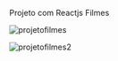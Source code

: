 Projeto com Reactjs Filmes 

![projetofilmes](https://user-images.githubusercontent.com/42320368/90462799-d8ed9880-e0df-11ea-81a7-239548e7e9da.PNG)

![projetofilmes2](https://user-images.githubusercontent.com/42320368/90462803-dbe88900-e0df-11ea-96ff-cc49ba3b027e.PNG)

